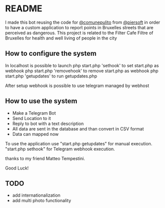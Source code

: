 # README

I made this bot reusing the code for [@comunepulito](https://github.com/piersoft/comunepulitobot) from [@piersoft](https://github.com/piersoft) in order to have a custom application
to report points in Bruxelles streets that are perceived as dangerous.
This project is related to the Filter Cafe Filtre of Bruxelles for health and well living of people in the city

## How to configure the system

In localhost is possible to launch
php start.php 'sethook' to set start.php as webhook
php start.php 'removehook' to remove start.php as webhook
php start.php 'getupdates' to run getupdates.php

After setup webhook is possible to use telegram managed by webhost

## How to use the system

- Make a Telegram Bot
- Send Location to it
- Reply to bot with a text description
- All data are sent in the database and than convert in CSV format
- Data can mapped now

To use the application use "start.php getupdates" for manual execution. "start.php sethook" for Telegram webhook execution.

thanks to my friend Matteo Tempestini.

Good Luck!

## TODO

- add internationalization
- add multi photo functionality

